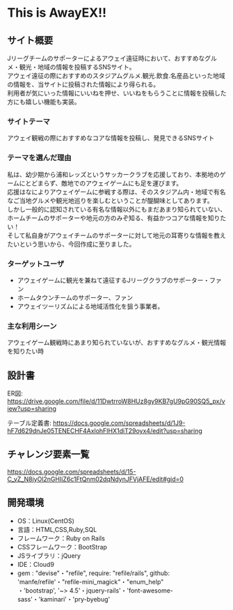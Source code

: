 # This is AwayEX!!

## サイト概要
Jリーグチームのサポーターによるアウェイ遠征時において、おすすめなグルメ・観光・地域の情報を投稿するSNSサイト。  
アウェイ遠征の際におすすめのスタジアムグルメ.観光.飲食.名産品といった地域の情報を、当サイトに投稿された情報により得られる。  
利用者が気にいった情報にいいねを押せ、いいねをもらうことに情報を投稿した方にも嬉しい機能も実装。


### サイトテーマ
 アウェイ観戦の際におすすめなコアな情報を投稿し、発見できるSNSサイト

### テーマを選んだ理由
私は、幼少期から浦和レッズというサッカークラブを応援しており、本拠地のゲームにとどまらず、敵地でのアウェイゲームにも足を運びます。  
応援はなによりアウェイゲームに参戦する際は、そのスタジアム内・地域で有名なご当地グルメや観光地巡りを楽しむということが醍醐味としてあります。  
しかし一般的に認知されている有名な情報以外にもまだあまり知られていない、ホームチームのサポーターや地元の方のみぞ知る、有益かつコアな情報を知りたい！  
そして私自身がアウェイチームのサポーターに対して地元の耳寄りな情報を教えたいという思いから、今回作成に至りました。

### ターゲットユーザ

* アウェイゲームに観光を兼ねて遠征するJリーグクラブのサポーター・ファン  
* ホームタウンチームのサポーター、ファン  
* アウェイツーリズムによる地域活性化を狙う事業者。

### 主な利用シーン

アウェイゲーム観戦時にあまり知られていないが、おすすめなグルメ・観光情報を知りたい時

## 設計書
ER図:  https://drive.google.com/file/d/11DwtrroW8HUz8gy9KB7gU9pG90SQ5_px/view?usp=sharing

テーブル定義書: https://docs.google.com/spreadsheets/d/1J9-hF7d629dnJe05TENECHF4AxlohFIHX1diT29oyx4/edit?usp=sharing


## チャレンジ要素一覧
https://docs.google.com/spreadsheets/d/15-C_vZ_N8jyOl2nGHIiZ6c1FtQnm02dqNdynJFVjAFE/edit#gid=0



## 開発環境
- OS：Linux(CentOS)
- 言語：HTML,CSS,Ruby,SQL
- フレームワーク：Ruby on Rails
- CSSフレームワーク：BootStrap
- JSライブラリ：jQuery
- IDE：Cloud9
- gem : "devise"・"refile", require: "refile/rails", github: 'manfe/refile'・"refile-mini_magick"・"enum_help"  
・'bootstrap', '~> 4.5'・jquery-rails'・'font-awesome-sass'・'kaminari'・'pry-byebug'
